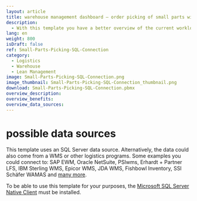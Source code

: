 ```yaml
---
layout: article
title: warehouse management dashboard – order picking of small parts with SQL connection
description: 
  - With this template you have a better overview of the current workload of your warehouse! A SQL data source is used for this purpose. In order to use the template for your purposes, the Microsoft SQL-Server Native Client must be installed. Download the template now for free and start visualizing SQL data in real-time!
lang: en
weight: 800
isDraft: false
ref: Small-Parts-Picking-SQL-Connection
category:
  - Logistics
  - Warehouse
  - Lean Management
image: Small-Parts-Picking-SQL-Connection.png
image_thumbnail: Small-Parts-Picking-SQL-Connection_thumbnail.png
download: Small-Parts-Picking-SQL-Connection.pbmx
overview_description:
overview_benefits:
overview_data_sources:
---
```

# possible data sources
This template uses an SQL Server data source. Alternatively, the data could also come from a WMS or other logistics programs. Some examples you could connect to: SAP EWM, Oracle NetSuite, PSIwms, Erhardt + Partner LFS, IBM Sterling WMS, Epicor WMS, JDA WMS, Fishbowl Inventory, SSI Schäfer WAMAS and [many more](https://peakboard.com/en/interfaces/).


To be able to use this template for your purposes, the [Microsoft SQL Server Native Client](https://www.microsoft.com/en-us/download/details.aspx?id=50402) must be installed. 